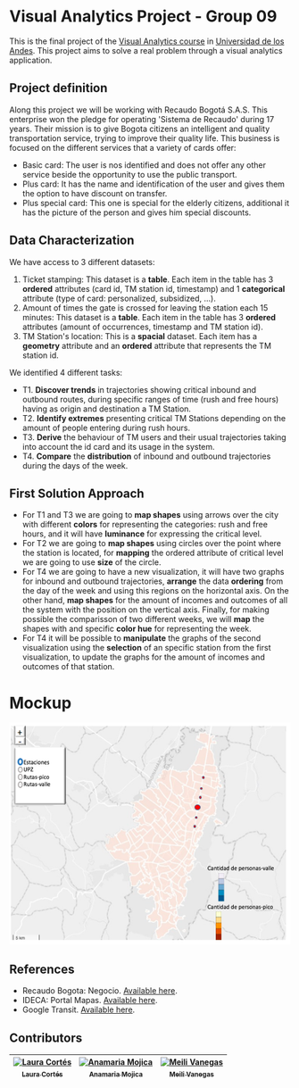 # Visual Analytics Project - Group 09

This is the final project of the [Visual Analytics course](http://johnguerra.co/classes/isis_4822_fall_2016/) in [Universidad de los Andes](http://www.uniandes.edu.co/). This project aims to solve a real problem through a visual analytics application. 

## Project definition

Along this project we will be working with Recaudo Bogotá S.A.S. This enterprise won the pledge for operating 'Sistema de Recaudo' during 17 years. Their mission is to give Bogota citizens an intelligent and quality transportation service, trying to improve their quality life. 
This business is focused on the different services that a variety of cards offer:
- Basic card: The user is nos identified and does not offer any other service beside the opportunity to use the public transport.
- Plus card: It has the name and identification of the user and gives them the option to have discount on transfer.
- Plus special card: This one is special for the elderly citizens, additional it has the picture of the person and gives him special discounts.

## Data Characterization

We have access to 3 different datasets:
 1. Ticket stamping: This dataset is a **table**. Each item in the table has 3 **ordered** attributes (card id, TM station id, timestamp) and 1 **categorical** attribute (type of card: personalized, subsidized, ...). 
 2. Amount of times the gate is crossed for leaving the station each 15 minutes: This dataset is a **table**. Each item in the table has 3 **ordered** attributes (amount of occurrences, timestamp and TM station id). 
 3. TM Station's location: This is a **spacial** dataset. Each item has a **geometry** attribute and an **ordered** attribute that represents the TM station id. 
 
We identified 4 different tasks:
 
- T1. **Discover trends** in trajectories showing critical inbound and outbound routes, during specific ranges of time (rush and free hours) having as origin and destination a TM Station.
- T2. **Identify extremes** presenting critical TM Stations depending on the amount of people entering during rush hours.
- T3. **Derive** the behaviour of TM users and their usual trajectories taking into account the id card and its usage in the system.
- T4. **Compare** the **distribution** of inbound and outbound trajectories during the days of the week. 
 
## First Solution Approach

- For T1 and T3 we are going to **map shapes** using arrows over the city with different **colors** for representing the categories: rush and free hours, and it will have **luminance** for expressing the critical level.
- For T2 we are going to **map shapes** using circles over the point where the station is located, for **mapping** the ordered attribute of critical level we are going to use **size** of the circle. 
- For T4 we are going to have a new visualization, it will have two graphs for inbound and outbound trajectories, **arrange** the data **ordering** from the day of the week and using this regions on the horizontal axis. On the other hand, **map shapes** for the amount of incomes and outcomes of all the system with the position on the vertical axis. Finally, for making possible the comparisson of two different weeks, we will **map** the shapes with and specific **color hue** for representing the week.
- For T4 it will be possible to **manipulate** the graphs of the second visualization using the **selection** of an specific station from the first visualization, to update the graphs for the amount of incomes and outcomes of that station.

# Mockup
![Mockup](docs/mockup.png)

## References
- Recaudo Bogota: Negocio. [Available here](http://conexion.recaudobogota.com/content/negocio).
- IDECA: Portal Mapas. [Available here](http://mapas.bogota.gov.co/portalmapas/).
- Google Transit. [Available here](https://www.google.com/maps?saddr=Calle+185%2C+Bogot%C3%A1%2C+Colombia&daddr=Universidad+de+los+Andes+-+edificio+Mario+Laserna%2C+Bogot%C3%A1%2C+Colombia&ie=UTF8&f=d&sort=def&dirflg=r&hl=en).

## Contributors
<!-- Contributors table START -->
| [![Laura Cortés](https://avatars.githubusercontent.com/LauraCortes?s=100)<br /><sub>Laura Cortés</sub>](https://github.com/LauraCortes)<br />| [![Anamaria Mojica](https://avatars.githubusercontent.com/aiMojica10?s=100)<br /><sub>Anamaria Mojica</sub>](https://github.com/aiMojica10)<br />| [![Meili Vanegas](https://avatars.githubusercontent.com/mvanegas10?s=100)<br /><sub>Meili Vanegas</sub>](https://github.com/mvanegas10)<br /> |
| :---: | :---: | :---: |

<!-- Contributors table END -->
